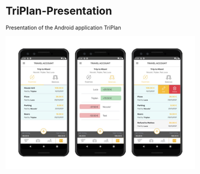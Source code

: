 # TriPlan-Presentation
Presentation of the Android application TriPlan

![ExampleImage](/images/ActivityExample.jpg)
